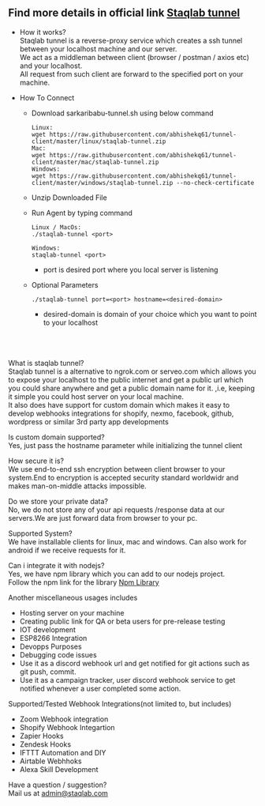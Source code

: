 ## Find more details in official link [Staqlab tunnel](https://tunnel.staqlab.com/)

- How it works?
   <br>Staqlab tunnel is a reverse-proxy service which creates a ssh tunnel between your localhost machine
                  and our server. <br>
      We act as a middleman between client (browser / postman / axios etc) and your localhost.
      <br>
      All request from such client are forward to the specified port on your machine.<br/>
                 
                  
-  How To Connect 
   - Download sarkaribabu-tunnel.sh using below command<br>
      ```
     Linux:
     wget https://raw.githubusercontent.com/abhishekq61/tunnel-client/master/linux/staqlab-tunnel.zip
     Mac:
     wget https://raw.githubusercontent.com/abhishekq61/tunnel-client/master/mac/staqlab-tunnel.zip
     Windows:
     wget https://raw.githubusercontent.com/abhishekq61/tunnel-client/master/windows/staqlab-tunnel.zip --no-check-certificate
     ```
   - Unzip Downloaded File<br>
 
    - Run Agent by typing command<br>
      ```    
      Linux / MacOs:
      ./staqlab-tunnel <port>
      
      Windows:
      staqlab-tunnel <port>
       ```
         - port is desired port where you local server is listening
     - Optional Parameters
       <br>
         ```
       ./staqlab-tunnel port=<port> hostname=<desired-domain>
       ```
         - desired-domain is domain of your choice which you want to point to your localhost
         
<br/><br/>         
   What is staqlab tunnel?<br/>
   Staqlab tunnel is a alternative to ngrok.com or serveo.com which allows you to expose your localhost to
   the public internet and get a public url which you could share anywhere and get a public domain name for it. ,i.e, 
   keeping it simple you could host server on your local machine.<br/>
   It also does have support for custom domain which makes it easy to develop webhooks integrations for shopify, nexmo,
   facebook, github, wordpress or similar 3rd party app developments <br/>
   
   Is custom domain supported?<br/>
   Yes, just pass the hostname parameter while initializing the tunnel client<br/>
   
   How secure it is?<br/>
   We use end-to-end ssh encryption between client browser to your system.End to encryption is accepted security standard worldwidr and makes man-on-middle
   attacks impossible.
   
   Do we store your private data? <br>
   No, we do not store any of your api requests /response data at our servers.We are just forward
   data from browser to your pc.<br>
   
   Supported System? <br/>
   We have installable clients for linux, mac and windows. Can also work for android if we receive requests for it.
   
   Can i integrate it with nodejs?<br/>
   Yes, we have npm library which you can add to our nodejs project.<br>
   Follow the npm link for the library [Npm Library](https://www.npmjs.com/package/@staqlab/staqlab-tunnel)
   
       
   Another miscellaneous usages includes<br/>
   - Hosting server on your machine
   - Creating public link for QA or beta users for pre-release testing
   - IOT development 
   - ESP8266 Integration
   - Devopps Purposes
   - Debugging code issues
   - Use it as a discord webhook url and get notified for git actions such as 
     git push, commit.
   - Use it as a campaign tracker, user discord webhook service  to get notified whenever a user 
     completed some action.
        
   Supported/Tested Webhook Integrations(not limited to, but includes)
   - Zoom Webhook integration
   - Shopify Webhook Integartion
   - Zapier Hooks
   - Zendesk Hooks
   - IFTTT Automation and DIY
   - Airtable Webhhoks     
   - Alexa Skill Development
   
   Have a question / suggestion?<br/>
   Mail us at admin@staqlab.com 
